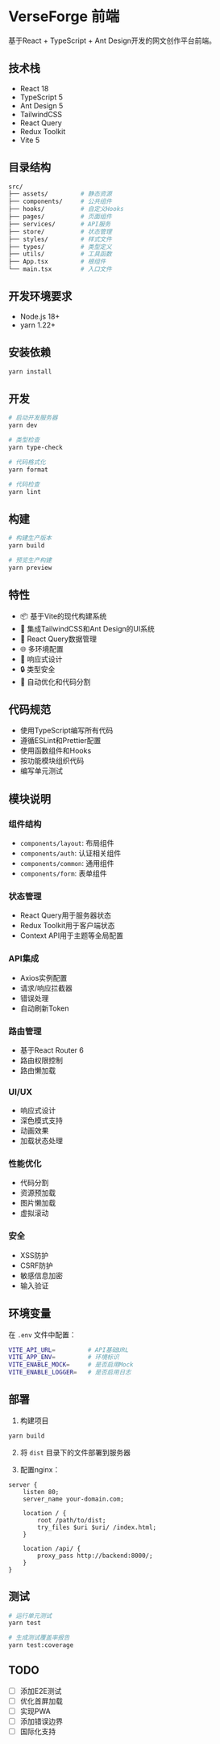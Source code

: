 # VerseForge 前端

基于React + TypeScript + Ant Design开发的网文创作平台前端。

## 技术栈

- React 18
- TypeScript 5
- Ant Design 5
- TailwindCSS
- React Query
- Redux Toolkit
- Vite 5

## 目录结构

```bash
src/
├── assets/         # 静态资源
├── components/     # 公共组件
├── hooks/          # 自定义Hooks
├── pages/          # 页面组件
├── services/       # API服务
├── store/          # 状态管理
├── styles/         # 样式文件
├── types/          # 类型定义
├── utils/          # 工具函数
├── App.tsx         # 根组件
└── main.tsx        # 入口文件
```

## 开发环境要求

- Node.js 18+
- yarn 1.22+

## 安装依赖

```bash
yarn install
```

## 开发

```bash
# 启动开发服务器
yarn dev

# 类型检查
yarn type-check

# 代码格式化
yarn format

# 代码检查
yarn lint
```

## 构建

```bash
# 构建生产版本
yarn build

# 预览生产构建
yarn preview
```

## 特性

- 📦 基于Vite的现代构建系统
- 🎨 集成TailwindCSS和Ant Design的UI系统
- 🔄 React Query数据管理
- 🌐 多环境配置
- 📱 响应式设计
- 🔒 类型安全
- 🚀 自动优化和代码分割

## 代码规范

- 使用TypeScript编写所有代码
- 遵循ESLint和Prettier配置
- 使用函数组件和Hooks
- 按功能模块组织代码
- 编写单元测试

## 模块说明

### 组件结构

- `components/layout`: 布局组件
- `components/auth`: 认证相关组件
- `components/common`: 通用组件
- `components/form`: 表单组件

### 状态管理

- React Query用于服务器状态
- Redux Toolkit用于客户端状态
- Context API用于主题等全局配置

### API集成

- Axios实例配置
- 请求/响应拦截器
- 错误处理
- 自动刷新Token

### 路由管理

- 基于React Router 6
- 路由权限控制
- 路由懒加载

### UI/UX

- 响应式设计
- 深色模式支持
- 动画效果
- 加载状态处理

### 性能优化

- 代码分割
- 资源预加载
- 图片懒加载
- 虚拟滚动

### 安全

- XSS防护
- CSRF防护
- 敏感信息加密
- 输入验证

## 环境变量

在 `.env` 文件中配置：

```bash
VITE_API_URL=         # API基础URL
VITE_APP_ENV=         # 环境标识
VITE_ENABLE_MOCK=     # 是否启用Mock
VITE_ENABLE_LOGGER=   # 是否启用日志
```

## 部署

1. 构建项目
```bash
yarn build
```

2. 将 `dist` 目录下的文件部署到服务器

3. 配置nginx：

```nginx
server {
    listen 80;
    server_name your-domain.com;

    location / {
        root /path/to/dist;
        try_files $uri $uri/ /index.html;
    }

    location /api/ {
        proxy_pass http://backend:8000/;
    }
}
```

## 测试

```bash
# 运行单元测试
yarn test

# 生成测试覆盖率报告
yarn test:coverage
```

## TODO

- [ ] 添加E2E测试
- [ ] 优化首屏加载
- [ ] 实现PWA
- [ ] 添加错误边界
- [ ] 国际化支持